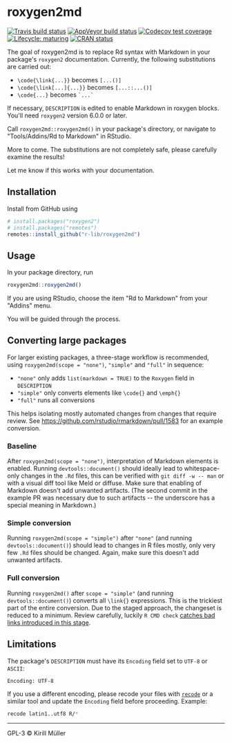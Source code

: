 # roxygen2md

<!-- badges: start -->
[![Travis build status](https://travis-ci.org/r-lib/roxygen2md.svg?branch=master)](https://travis-ci.org/r-lib/roxygen2md)
[![AppVeyor build status](https://ci.appveyor.com/api/projects/status/github/r-lib/roxygen2md?branch=master&svg=true)](https://ci.appveyor.com/project/r-lib/roxygen2md)
[![Codecov test coverage](https://codecov.io/gh/r-lib/roxygen2md/branch/master/graph/badge.svg)](https://codecov.io/gh/r-lib/roxygen2md?branch=master)
[![Lifecycle: maturing](https://img.shields.io/badge/lifecycle-maturing-blue.svg)](https://www.tidyverse.org/lifecycle/#maturing)
[![CRAN status](https://www.r-pkg.org/badges/version/roxygen2md)](https://cran.r-project.org/package=roxygen2md)
<!-- badges: end -->

The goal of roxygen2md is to replace Rd syntax with Markdown
in your package's `roxygen2` documentation.
Currently, the following substitutions are carried out:

- `\code{\link{...}}` becomes `[...()]`
- `\code{\link[...]{...}}` becomes `[...::...()]`
- `\code{...}` becomes `` `...` ``

If necessary, `DESCRIPTION` is edited to enable Markdown in roxygen blocks.
You'll need `roxygen2` version 6.0.0 or later.

Call `roxygen2md::roxygen2md()` in your package's directory, or navigate to "Tools/Addins/Rd to Markdown" in RStudio.

More to come. The substitutions are not completely safe,
please carefully examine the results!

Let me know if this works with your documentation.


## Installation

Install from GitHub using

```r
# install.packages("roxygen2")
# install.packages("remotes")
remotes::install_github("r-lib/roxygen2md")
```


## Usage

In your package directory, run

```r
roxygen2md::roxygen2md()
```

If you are using RStudio, choose the item "Rd to Markdown" from your "Addins" menu.

You will be guided through the process.



## Converting large packages

For larger existing packages, a three-stage workflow is recommended, using `roxygen2md(scope = "none")`, `"simple"` and `"full"` in sequence:

- `"none"` only adds `list(markdown = TRUE)` to the `Roxygen` field in `DESCRIPTION`
- `"simple"` only converts elements like `\code{}` and `\emph{}`
- `"full"` runs all conversions

This helps isolating mostly automated changes from changes that require review.  See https://github.com/rstudio/rmarkdown/pull/1583 for an example conversion.

### Baseline

After `roxygen2md(scope = "none")`, interpretation of Markdown elements is enabled.  Running `devtools::document()` should ideally lead to whitespace-only changes in the `.Rd` files, this can be verified with `git diff -w -- man` or with a visual diff tool like Meld or diffuse.  Make sure that enabling of Markdown doesn't add unwanted artifacts.  (The second commit in the example PR was necessary due to such artifacts -- the underscore has a special meaning in Markdown.)

### Simple conversion

Running `roxygen2md(scope = "simple")` after `"none"` (and running `devtools::document()`) should lead to changes in R files mostly, only very few `.Rd` files should be changed.  Again, make sure this doesn't add unwanted artifacts.

### Full conversion

Running `roxygen2md()` after `scope = "simple"` (and running `devtools::document()`) converts all `\link{}` expressions.  This is the trickiest part of the entire conversion.  Due to the staged approach, the changeset is reduced to a minimum.  Review carefully, luckily `R CMD check` [catches bad links introduced in this stage](https://travis-ci.org/rstudio/rmarkdown/jobs/535140289#L1121).


## Limitations

The package's `DESCRIPTION` must have its `Encoding` field set to `UTF-8` or `ASCII`:

```
Encoding: UTF-8
```

If you use a different encoding, please recode your files with [`recode`](http://manpages.ubuntu.com/manpages/xenial/man1/recode.1.html) or a similar tool and update the `Encoding` field before proceeding. Example:

```sh
recode latin1..utf8 R/*
```

-----

GPL-3 © Kirill Müller

